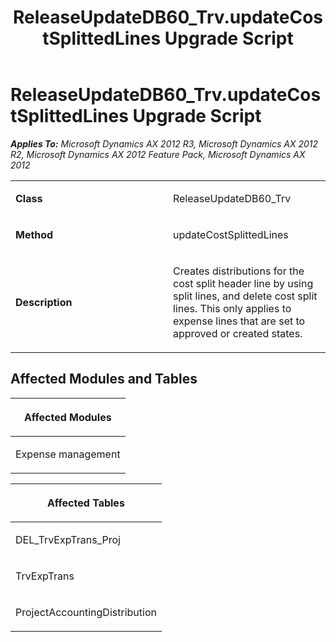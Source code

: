 ﻿---
title: ReleaseUpdateDB60_Trv.updateCostSplittedLines Upgrade Script
TOCTitle: ReleaseUpdateDB60_Trv.updateCostSplittedLines Upgrade Script
ms:assetid: e335744f-3af8-88f5-1a0c-ce1a053638f8
ms:mtpsurl: https://msdn.microsoft.com/en-us/library/JJ737344(v=AX.60)
ms:contentKeyID: 49711786
ms.date: 05/18/2015
mtps_version: v=AX.60
---

# ReleaseUpdateDB60\_Trv.updateCostSplittedLines Upgrade Script 


_**Applies To:** Microsoft Dynamics AX 2012 R3, Microsoft Dynamics AX 2012 R2, Microsoft Dynamics AX 2012 Feature Pack, Microsoft Dynamics AX 2012_

<table>
<colgroup>
<col style="width: 50%" />
<col style="width: 50%" />
</colgroup>
<tbody>
<tr class="odd">
<td><p><strong>Class</strong></p></td>
<td><p>ReleaseUpdateDB60_Trv</p></td>
</tr>
<tr class="even">
<td><p><strong>Method</strong></p></td>
<td><p>updateCostSplittedLines</p></td>
</tr>
<tr class="odd">
<td><p><strong>Description</strong></p></td>
<td><p>Creates distributions for the cost split header line by using split lines, and delete cost split lines. This only applies to expense lines that are set to approved or created states.</p></td>
</tr>
</tbody>
</table>


## Affected Modules and Tables

<table>
<colgroup>
<col style="width: 100%" />
</colgroup>
<thead>
<tr class="header">
<th><p>Affected Modules</p></th>
</tr>
</thead>
<tbody>
<tr class="odd">
<td><p>Expense management</p></td>
</tr>
</tbody>
</table>


<table>
<colgroup>
<col style="width: 100%" />
</colgroup>
<thead>
<tr class="header">
<th><p>Affected Tables</p></th>
</tr>
</thead>
<tbody>
<tr class="odd">
<td><p>DEL_TrvExpTrans_Proj</p></td>
</tr>
<tr class="even">
<td><p>TrvExpTrans</p></td>
</tr>
<tr class="odd">
<td><p>ProjectAccountingDistribution</p></td>
</tr>
</tbody>
</table>

  


